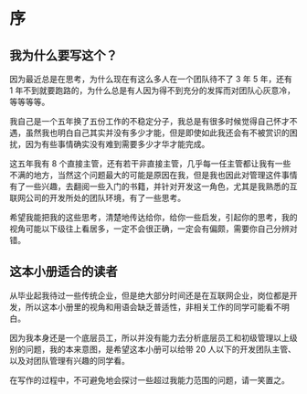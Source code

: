 # 序

## 我为什么要写这个？

因为最近总是在思考，为什么现在有这么多人在一个团队待不了 3 年 5 年，还有 1 年不到就要跑路的，为什么总是有人因为得不到充分的发挥而对团队心灰意冷，等等等等。

我自己是一个五年换了五份工作的不稳定分子，我总是有很多时候觉得自己怀才不遇，虽然我也明白自己其实并没有多少才能，但是即使如此我还会有不被赏识的困扰，因为有些事情确实没有难到需要多少才华才能完成。

这五年我有 8 个直接主管，还有若干非直接主管，几乎每一任主管都让我有一些不满的地方，当然这个问题最大的可能是原因在我，但是我也因此对管理这件事情有了一些兴趣，去翻阅一些入门的书籍，并针对开发这一角色，尤其是我熟悉的互联网公司的开发所处的团队环境，有了一些思考。

希望我能把我的这些思考，清楚地传达给你，给你一些启发，引起你的思考，我的视角可能以下级往上看居多，一定不会很正确，一定会有偏颇，需要你自己分辨对错。

## 这本小册适合的读者

从毕业起我待过一些传统企业，但是绝大部分时间还是在互联网企业，岗位都是开发，所以这本小册里的视角和用语会缺乏普适性，非相关工作的同学可能看不明白。

因为我本身还是一个底层员工，所以并没有能力去分析底层员工和初级管理以上级别的问题，我的本来意图，是希望这本小册可以给带 20 人以下的开发团队主管、以及对团队管理有兴趣的同学看。

在写作的过程中，不可避免地会探讨一些超过我能力范围的问题，请一笑置之。
